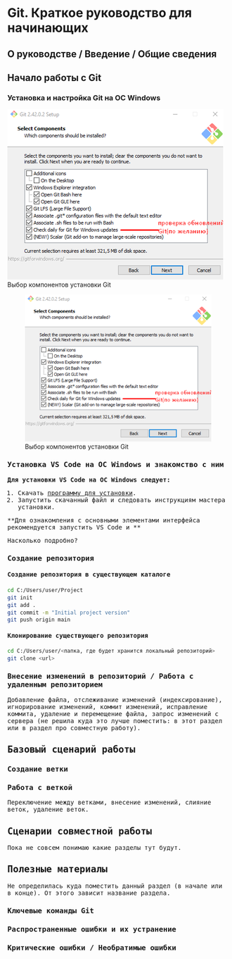 # Git. Краткое руководство для начинающих

## О руководстве / Введение / Общие сведения

## Начало работы с Git

### Установка и настройка Git на ОС Windows

![Выбор компонентов установки Git](/images/Выбор-компонентов-установки-Git.png
"Выбор компонентов установки Git")
Выбор компонентов установки Git

<p align="center">
<kbd>
<figure>
    <img src="./images/Выбор-компонентов-установки-Git.png" alt="Выбор компонентов установки Git" />
    <figcaption>Выбор компонентов установки Git</figcaption>
    </figure>
<kbd>
</p>

### Установка VS Code на ОС Windows и знакомство с ним

**Для установки VS Code на ОС Windows следует:**

1. Скачать [программу для установки](https://code.visualstudio.com/).
1. Запустить скачанный файл и следовать инструкциям мастера установки.

**Для ознакомления с основными элементами интерфейса рекомендуется запустить VS Code и **

Насколько подробно?

### Создание репозитория

#### Создание репозитория в существующем каталоге

```bash
cd C:/Users/user/Project
git init
git add .
git commit -m "Initial project version"
git push origin main
```

#### Клонирование существующего репозитория

```bash
cd C:/Users/user/<папка, где будет хранится локальный репозиторий>
git clone <url>
```

### Внесение изменений в репозиторий / Работа с удаленным репозиторием

Добавление файла, отслеживание изменений (индексирование),
игнорирование изменений, коммит изменений, исправление коммита,
удаление и перемещение файла, запрос изменений с сервера (не решила куда это лучше поместить: в этот раздел или в раздел про совместную работу).

## Базовый сценарий работы

### Создание ветки

### Работа с веткой

Переключение между ветками, внесение изменений, слияние веток, удаление веток.

####

## Сценарии совместной работы

Пока не совсем понимаю какие разделы тут будут.

## Полезные материалы

Не определилась куда поместить данный раздел (в начале или в конце).
От этого зависит название раздела.

### Ключевые команды Git

### Распространенные ошибки и их устранение

### Критические ошибки / Необратимые ошибки